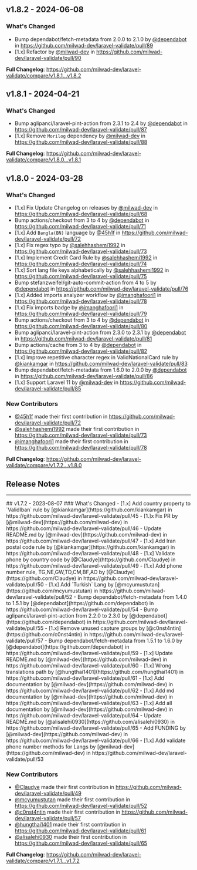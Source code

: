 ## v1.8.2 - 2024-06-08

### What's Changed

* Bump dependabot/fetch-metadata from 2.0.0 to 2.1.0 by [@dependabot](https://github.com/dependabot) in https://github.com/milwad-dev/laravel-validate/pull/89
* [1.x] Refactor by [@milwad-dev](https://github.com/milwad-dev) in https://github.com/milwad-dev/laravel-validate/pull/90

**Full Changelog**: https://github.com/milwad-dev/laravel-validate/compare/v1.8.1...v1.8.2

## v1.8.1 - 2024-04-21

### What's Changed

* Bump aglipanci/laravel-pint-action from 2.3.1 to 2.4 by [@dependabot](https://github.com/dependabot) in https://github.com/milwad-dev/laravel-validate/pull/87
* [1.x] Remove `Morilog` dependency by [@milwad-dev](https://github.com/milwad-dev) in https://github.com/milwad-dev/laravel-validate/pull/88

**Full Changelog**: https://github.com/milwad-dev/laravel-validate/compare/v1.8.0...v1.8.1

## v1.8.0 - 2024-03-28

### What's Changed

* [1.x] Fix Update Changelog on releases by [@milwad-dev](https://github.com/milwad-dev) in https://github.com/milwad-dev/laravel-validate/pull/68
* Bump actions/checkout from 3 to 4 by [@dependabot](https://github.com/dependabot) in https://github.com/milwad-dev/laravel-validate/pull/71
* [1.x] Add `Bangla(BN)` language by [@45h1f](https://github.com/45h1f) in https://github.com/milwad-dev/laravel-validate/pull/72
* [1.x] Fix regex typo by [@salehhashemi1992](https://github.com/salehhashemi1992) in https://github.com/milwad-dev/laravel-validate/pull/73
* [1.x] Implement Credit Card Rule by [@salehhashemi1992](https://github.com/salehhashemi1992) in https://github.com/milwad-dev/laravel-validate/pull/74
* [1.x] Sort lang file keys alphabetically by [@salehhashemi1992](https://github.com/salehhashemi1992) in https://github.com/milwad-dev/laravel-validate/pull/75
* Bump stefanzweifel/git-auto-commit-action from 4 to 5 by [@dependabot](https://github.com/dependabot) in https://github.com/milwad-dev/laravel-validate/pull/76
* [1.x] Added imports analyzer workflow by [@imanghafoori1](https://github.com/imanghafoori1) in https://github.com/milwad-dev/laravel-validate/pull/78
* [1.x] Fix imports badge by [@imanghafoori1](https://github.com/imanghafoori1) in https://github.com/milwad-dev/laravel-validate/pull/79
* Bump actions/checkout from 3 to 4 by [@dependabot](https://github.com/dependabot) in https://github.com/milwad-dev/laravel-validate/pull/80
* Bump aglipanci/laravel-pint-action from 2.3.0 to 2.3.1 by [@dependabot](https://github.com/dependabot) in https://github.com/milwad-dev/laravel-validate/pull/81
* Bump actions/cache from 3 to 4 by [@dependabot](https://github.com/dependabot) in https://github.com/milwad-dev/laravel-validate/pull/82
* [1.x] Improve repetitive character regex in ValidNationalCard rule by [@kiankamgar](https://github.com/kiankamgar) in https://github.com/milwad-dev/laravel-validate/pull/83
* Bump dependabot/fetch-metadata from 1.6.0 to 2.0.0 by [@dependabot](https://github.com/dependabot) in https://github.com/milwad-dev/laravel-validate/pull/86
* [1.x] Support Laravel 11 by [@milwad-dev](https://github.com/milwad-dev) in https://github.com/milwad-dev/laravel-validate/pull/85

### New Contributors

* [@45h1f](https://github.com/45h1f) made their first contribution in https://github.com/milwad-dev/laravel-validate/pull/72
* [@salehhashemi1992](https://github.com/salehhashemi1992) made their first contribution in https://github.com/milwad-dev/laravel-validate/pull/73
* [@imanghafoori1](https://github.com/imanghafoori1) made their first contribution in https://github.com/milwad-dev/laravel-validate/pull/78

**Full Changelog**: https://github.com/milwad-dev/laravel-validate/compare/v1.7.2...v1.8.0

## Release Notes

<hr>
## v1.7.2 - 2023-08-07
### What's Changed
- [1.x] Add country property to `ValidIban` rule by [@kiankamgar](https://github.com/kiankamgar) in https://github.com/milwad-dev/laravel-validate/pull/45
- [1.]x Fix PR by [@milwad-dev](https://github.com/milwad-dev) in https://github.com/milwad-dev/laravel-validate/pull/46
- Update README.md by [@milwad-dev](https://github.com/milwad-dev) in https://github.com/milwad-dev/laravel-validate/pull/47
- [1.x] Add Iran postal code rule by [@kiankamgar](https://github.com/kiankamgar) in https://github.com/milwad-dev/laravel-validate/pull/48
- [1.x] Validate phone by country code by [@Claudye](https://github.com/Claudye) in https://github.com/milwad-dev/laravel-validate/pull/49
- [1.x] Add phone number rule, TG,NE,GW,TD,CM,BF,AO by [@Claudye](https://github.com/Claudye) in https://github.com/milwad-dev/laravel-validate/pull/50
- [1.x] Add `Turkish` Lang by [@mcyumustutan](https://github.com/mcyumustutan) in https://github.com/milwad-dev/laravel-validate/pull/52
- Bump dependabot/fetch-metadata from 1.4.0 to 1.5.1 by [@dependabot](https://github.com/dependabot) in https://github.com/milwad-dev/laravel-validate/pull/54
- Bump aglipanci/laravel-pint-action from 2.2.0 to 2.3.0 by [@dependabot](https://github.com/dependabot) in https://github.com/milwad-dev/laravel-validate/pull/55
- [1.x] Remove unused capture groups by [@c0nst4ntin](https://github.com/c0nst4ntin) in https://github.com/milwad-dev/laravel-validate/pull/57
- Bump dependabot/fetch-metadata from 1.5.1 to 1.6.0 by [@dependabot](https://github.com/dependabot) in https://github.com/milwad-dev/laravel-validate/pull/59
- [1.x] Update README.md by [@milwad-dev](https://github.com/milwad-dev) in https://github.com/milwad-dev/laravel-validate/pull/60
- [1.x] Wrong translations path by [@hungthai1401](https://github.com/hungthai1401) in https://github.com/milwad-dev/laravel-validate/pull/61
- [1.x] Add documentation by [@milwad-dev](https://github.com/milwad-dev) in https://github.com/milwad-dev/laravel-validate/pull/62
- [1.x] Add md documentation by [@milwad-dev](https://github.com/milwad-dev) in https://github.com/milwad-dev/laravel-validate/pull/63
- [1.x] Add all documentation by [@milwad-dev](https://github.com/milwad-dev) in https://github.com/milwad-dev/laravel-validate/pull/64
- Update README.md by [@alisalehi0930](https://github.com/alisalehi0930) in https://github.com/milwad-dev/laravel-validate/pull/65
- Add FUNDING by [@milwad-dev](https://github.com/milwad-dev) in https://github.com/milwad-dev/laravel-validate/pull/66
- [1.x] Add validate phone number methods for Langs by [@milwad-dev](https://github.com/milwad-dev) in https://github.com/milwad-dev/laravel-validate/pull/53

### New Contributors

- [@Claudye](https://github.com/Claudye) made their first contribution in https://github.com/milwad-dev/laravel-validate/pull/49
- [@mcyumustutan](https://github.com/mcyumustutan) made their first contribution in https://github.com/milwad-dev/laravel-validate/pull/52
- [@c0nst4ntin](https://github.com/c0nst4ntin) made their first contribution in https://github.com/milwad-dev/laravel-validate/pull/57
- [@hungthai1401](https://github.com/hungthai1401) made their first contribution in https://github.com/milwad-dev/laravel-validate/pull/61
- [@alisalehi0930](https://github.com/alisalehi0930) made their first contribution in https://github.com/milwad-dev/laravel-validate/pull/65

**Full Changelog**: https://github.com/milwad-dev/laravel-validate/compare/v1.7.1...v1.7.2
